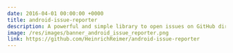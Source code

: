 ```yaml
---
date: 2016-04-01 00:00:00 +0000
title: android-issue-reporter
description: A powerful and simple library to open issues on GitHub directly from your app.
image: /res/images/banner_android_issue_reporter.png
link: https://github.com/HeinrichReimer/android-issue-reporter
---
```


